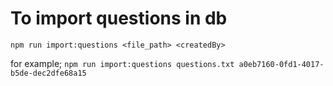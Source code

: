 # To import questions in db

`npm run import:questions <file_path> <createdBy>`

for example;
    `npm run import:questions questions.txt a0eb7160-0fd1-4017-b5de-dec2dfe68a15`